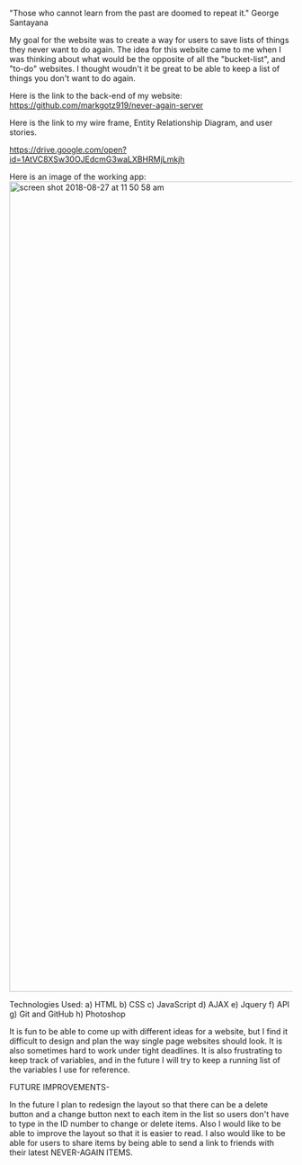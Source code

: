 "Those who cannot learn from the past are doomed to repeat it."
                                George Santayana

My goal for the website was to create a way for users to save lists of things they never want to do again.  The idea for this website came to me when I was thinking about what would be the opposite of all the "bucket-list", and "to-do" websites.  I thought woudn't it be great to be able to keep a list of things you don't want to do again.  

Here is the link to the back-end of my website:
https://github.com/markgotz919/never-again-server

Here is the link to my wire frame, Entity Relationship Diagram, and user stories.

https://drive.google.com/open?id=1AtVC8XSw30OJEdcmG3waLXBHRMjLmkjh

Here is an image of the working app:
<img width="1440" alt="screen shot 2018-08-27 at 11 50 58 am" src="https://user-images.githubusercontent.com/22770385/44670004-8e088100-a9ef-11e8-9204-f6037a9a4aaf.png">

Technologies Used:
a) HTML
b) CSS
c) JavaScript
d) AJAX
e) Jquery
f) API
g) Git and GitHub
h) Photoshop



It is fun to be able to come up with different ideas for a website, but I find it difficult to design and plan the way single page websites should look.  It is also sometimes hard to work under tight deadlines.  It is also frustrating to keep track of variables, and in the future I will try to keep a running list of the variables I use for reference.  

FUTURE IMPROVEMENTS-

In the future I plan to redesign the layout so that there can be a delete button and a change button next to each item in the list so users don't have to type in the ID number to change or delete items.    Also I would like to be able to improve the layout so that it is easier to read.  I also would like to be able for users to share items by being able to send a link to friends with their latest NEVER-AGAIN ITEMS.  




